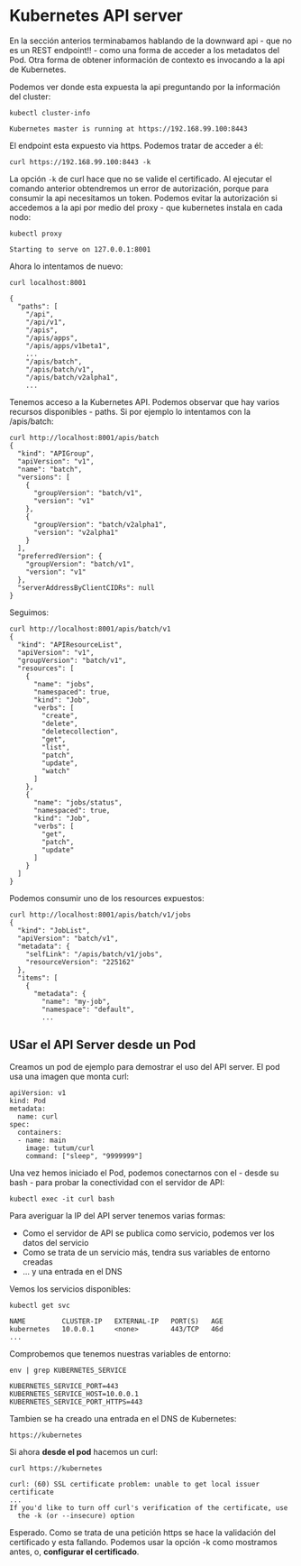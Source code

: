 # Kubernetes API server
En la sección anterios terminabamos hablando de la downward api - que no es un REST endpoint!! - como una forma de acceder a los metadatos del Pod. Otra forma de obtener información de contexto es invocando a la api de Kubernetes.  

Podemos ver donde esta expuesta la api preguntando por la información del cluster:  
```
kubectl cluster-info

Kubernetes master is running at https://192.168.99.100:8443
```
El endpoint esta expuesto via https. Podemos tratar de acceder a él:  
```
curl https://192.168.99.100:8443 -k
```
La opción ``-k`` de curl hace que no se valide el certificado. Al ejecutar el comando anterior obtendremos un error de autorización, porque para consumir la api necesitamos un token. Podemos evitar la autorización si accedemos a la api por medio del proxy - que kubernetes instala en cada nodo:  
```
kubectl proxy

Starting to serve on 127.0.0.1:8001
```
Ahora lo intentamos de nuevo:  
```
curl localhost:8001

{
  "paths": [
    "/api",
    "/api/v1",                  
    "/apis",
    "/apis/apps",
    "/apis/apps/v1beta1",
    ...
    "/apis/batch",              
    "/apis/batch/v1",           
    "/apis/batch/v2alpha1",     
    ...

```
Tenemos acceso a la Kubernetes API. Podemos observar que hay varios recursos disponibles - paths. Si por ejemplo lo intentamos con la /apis/batch:  
```
curl http://localhost:8001/apis/batch
{
  "kind": "APIGroup",
  "apiVersion": "v1",
  "name": "batch",
  "versions": [
    {
      "groupVersion": "batch/v1",             
      "version": "v1"                         
    },
    {
      "groupVersion": "batch/v2alpha1",       
      "version": "v2alpha1"                   
    }
  ],
  "preferredVersion": {                       
    "groupVersion": "batch/v1",               
    "version": "v1"                           
  },
  "serverAddressByClientCIDRs": null
}
```
Seguimos:  
```
curl http://localhost:8001/apis/batch/v1
{
  "kind": "APIResourceList",              
  "apiVersion": "v1",
  "groupVersion": "batch/v1",             
  "resources": [                          
    {
      "name": "jobs",                     
      "namespaced": true,                 
      "kind": "Job",                      
      "verbs": [                          
        "create",                         
        "delete",                         
        "deletecollection",               
        "get",                            
        "list",                           
        "patch",                          
        "update",                         
        "watch"                           
      ]
    },
    {
      "name": "jobs/status",              
      "namespaced": true,
      "kind": "Job",
      "verbs": [                          
        "get",                            
        "patch",                          
        "update"                          
      ]
    }
  ]
}
```
Podemos consumir uno de los resources expuestos:  
```
curl http://localhost:8001/apis/batch/v1/jobs
{
  "kind": "JobList",
  "apiVersion": "batch/v1",
  "metadata": {
    "selfLink": "/apis/batch/v1/jobs",
    "resourceVersion": "225162"
  },
  "items": [
    {
      "metadata": {
        "name": "my-job",
        "namespace": "default",
        ...
```
## USar el API Server desde un Pod
Creamos un pod de ejemplo para demostrar el uso del API server. El pod usa una imagen que monta curl:  
```
apiVersion: v1
kind: Pod
metadata:
  name: curl
spec:
  containers:
  - name: main
    image: tutum/curl                
    command: ["sleep", "9999999"]    
```
Una vez hemos iniciado el Pod, podemos conectarnos con el - desde su bash - para probar la conectividad con el servidor de API:  
```
kubectl exec -it curl bash
```
Para averiguar la IP del API server tenemos varias formas:  
- Como el servidor de API se publica como servicio, podemos ver los datos del servicio  
- Como se trata de un servicio más, tendra sus variables de entorno creadas  
- ... y una entrada en el DNS  

Vemos los servicios disponibles:  
```
kubectl get svc

NAME         CLUSTER-IP   EXTERNAL-IP   PORT(S)   AGE
kubernetes   10.0.0.1     <none>        443/TCP   46d
...
```
Comprobemos que tenemos nuestras variables de entorno:  
```
env | grep KUBERNETES_SERVICE

KUBERNETES_SERVICE_PORT=443
KUBERNETES_SERVICE_HOST=10.0.0.1
KUBERNETES_SERVICE_PORT_HTTPS=443
```
Tambien se ha creado una entrada en el DNS de Kubernetes:  
```
https://kubernetes
```
Si ahora __desde el pod__ hacemos un curl:  
```
curl https://kubernetes

curl: (60) SSL certificate problem: unable to get local issuer certificate
...
If you'd like to turn off curl's verification of the certificate, use
  the -k (or --insecure) option
```
Esperado. Como se trata de una petición https se hace la validación del certificado y esta fallando. Podemos usar la opción -k como mostramos antes, o, __configurar el certificado__.  
